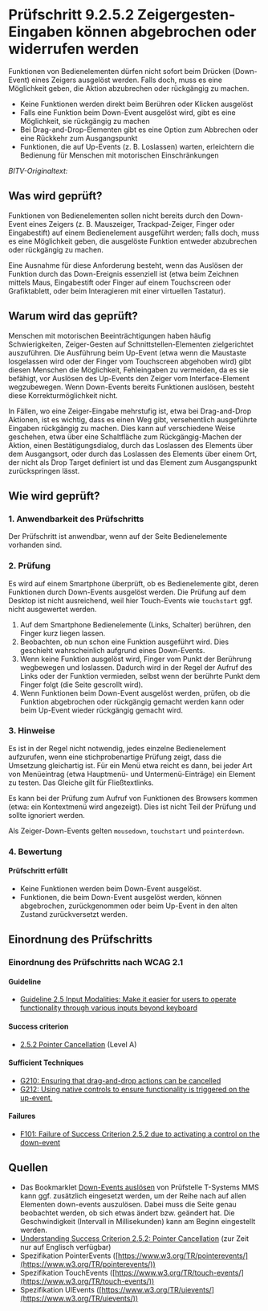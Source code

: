 # Prüfschritt 9.2.5.2 Zeigergesten-Eingaben können abgebrochen oder widerrufen werden

Funktionen von Bedienelementen dürfen nicht sofort beim Drücken (Down-Event) eines Zeigers ausgelöst werden. Falls doch, muss es eine Möglichkeit geben, die Aktion abzubrechen oder rückgängig zu machen.

-   Keine Funktionen werden direkt beim Berühren oder Klicken ausgelöst
-   Falls eine Funktion beim Down-Event ausgelöst wird, gibt es eine Möglichkeit, sie rückgängig zu machen
-   Bei Drag-and-Drop-Elementen gibt es eine Option zum Abbrechen oder eine Rückkehr zum Ausgangspunkt
-   Funktionen, die auf Up-Events (z. B. Loslassen) warten, erleichtern die Bedienung für Menschen mit motorischen Einschränkungen

_BITV-Originaltext:_

## Was wird geprüft?

Funktionen von Bedienelementen sollen nicht bereits durch den Down-Event eines Zeigers (z. B. Mauszeiger, Trackpad-Zeiger, Finger oder Eingabestift) auf einem Bedienelement ausgeführt werden; falls doch, muss es eine Möglichkeit geben, die ausgelöste Funktion entweder abzubrechen oder rückgängig zu machen.

Eine Ausnahme für diese Anforderung besteht, wenn das Auslösen der Funktion durch das Down-Ereignis essenziell ist (etwa beim Zeichnen mittels Maus, Eingabestift oder Finger auf einem Touchscreen oder Grafiktablett, oder beim Interagieren mit einer virtuellen Tastatur).

## Warum wird das geprüft?

Menschen mit motorischen Beeinträchtigungen haben häufig Schwierigkeiten, Zeiger-Gesten auf Schnittstellen-Elementen zielgerichtet auszuführen. Die Ausführung beim Up-Event (etwa wenn die Maustaste losgelassen wird oder der Finger vom Touchscreen abgehoben wird) gibt diesen Menschen die Möglichkeit, Fehleingaben zu vermeiden, da es sie befähigt, vor Auslösen des Up-Events den Zeiger vom Interface-Element wegzubewegen. Wenn Down-Events bereits Funktionen auslösen, besteht diese Korrekturmöglichkeit nicht.

In Fällen, wo eine Zeiger-Eingabe mehrstufig ist, etwa bei Drag-and-Drop Aktionen, ist es wichtig, dass es einen Weg gibt, versehentlich ausgeführte Eingaben rückgängig zu machen. Dies kann auf verschiedene Weise geschehen, etwa über eine Schaltfläche zum Rückgängig-Machen der Aktion, einen Bestätigungsdialog, durch das Loslassen des Elements über dem Ausgangsort, oder durch das Loslassen des Elements über einem Ort, der nicht als Drop Target definiert ist und das Element zum Ausgangspunkt zurückspringen lässt.

## Wie wird geprüft?

### 1\. Anwendbarkeit des Prüfschritts

Der Prüfschritt ist anwendbar, wenn auf der Seite Bedienelemente vorhanden sind.

### 2\. Prüfung

Es wird auf einem Smartphone überprüft, ob es Bedienelemente gibt, deren Funktionen durch Down-Events ausgelöst werden. Die Prüfung auf dem Desktop ist nicht ausreichend, weil hier Touch-Events wie `touchstart` ggf. nicht ausgewertet werden.

1.  Auf dem Smartphone Bedienelemente (Links, Schalter) berühren, den Finger kurz liegen lassen.
2.  Beobachten, ob nun schon eine Funktion ausgeführt wird. Dies geschieht wahrscheinlich aufgrund eines Down-Events.
3.  Wenn keine Funktion ausgelöst wird, Finger vom Punkt der Berührung wegbewegen und loslassen. Dadurch wird in der Regel der Aufruf des Links oder der Funktion vermieden, selbst wenn der berührte Punkt dem Finger folgt (die Seite gescrollt wird).
4.  Wenn Funktionen beim Down-Event ausgelöst werden, prüfen, ob die Funktion abgebrochen oder rückgängig gemacht werden kann oder beim Up-Event wieder rückgängig gemacht wird.

### 3\. Hinweise

Es ist in der Regel nicht notwendig, jedes einzelne Bedienelement aufzurufen, wenn eine stichprobenartige Prüfung zeigt, dass die Umsetzung gleichartig ist. Für ein Menü etwa reicht es dann, bei jeder Art von Menüeintrag (etwa Hauptmenü- und Untermenü-Einträge) ein Element zu testen. Das Gleiche gilt für Fließtextlinks.

Es kann bei der Prüfung zum Aufruf von Funktionen des Browsers kommen (etwa: ein Kontextmenü wird angezeigt). Dies ist nicht Teil der Prüfung und sollte ignoriert werden.

Als Zeiger-Down-Events gelten `mousedown`, `touchstart` und `pointerdown`.

### 4\. Bewertung

#### Prüfschritt erfüllt

-   Keine Funktionen werden beim Down-Event ausgelöst.
-   Funktionen, die beim Down-Event ausgelöst werden, können abgebrochen, zurückgenommen oder beim Up-Event in den alten Zustand zurückversetzt werden.

## Einordnung des Prüfschritts

### Einordnung des Prüfschritts nach WCAG 2.1

#### Guideline

-   [Guideline 2.5 Input Modalities: Make it easier for users to operate functionality through various inputs beyond keyboard](https://www.w3.org/TR/WCAG21/#input-modalities)

#### Success criterion

-   [2.5.2 Pointer Cancellation](https://www.w3.org/TR/WCAG21/#pointer-cancellation) (Level A)

#### Sufficient Techniques

-   [G210: Ensuring that drag-and-drop actions can be cancelled](https://www.w3.org/WAI/WCAG21/Techniques/general/G210)
-   [G212: Using native controls to ensure functionality is triggered on the up-event.](https://www.w3.org/WAI/WCAG21/Techniques/general/G212)

#### Failures

-   [F101: Failure of Success Criterion 2.5.2 due to activating a control on the down-event](https://www.w3.org/WAI/WCAG21/Techniques/failures/F101)

## Quellen

-   Das Bookmarklet [Down-Events auslösen](https://www.bitvtest.de/bitv_test/das_testverfahren_im_detail/werkzeugliste/bookmarklets.html) von Prüfstelle T-Systems MMS kann ggf. zusätzlich eingesetzt werden, um der Reihe nach auf allen Elementen down-events auszulösen. Dabei muss die Seite genau beobachtet werden, ob sich etwas ändert bzw. geändert hat. Die Geschwindigkeit (Intervall in Millisekunden) kann am Beginn eingestellt werden.
-   [Understanding Success Criterion 2.5.2: Pointer Cancellation](https://www.w3.org/WAI/WCAG21/Understanding/pointer-cancellation) (zur Zeit nur auf Englisch verfügbar)
-   Spezifikation PointerEvents ([https://www.w3.org/TR/pointerevents/](https://www.w3.org/TR/pointerevents/))
-   Spezifikation TouchEvents ([https://www.w3.org/TR/touch-events/](https://www.w3.org/TR/touch-events/))
-   Spezifikation UIEvents ([https://www.w3.org/TR/uievents/](https://www.w3.org/TR/uievents/))
